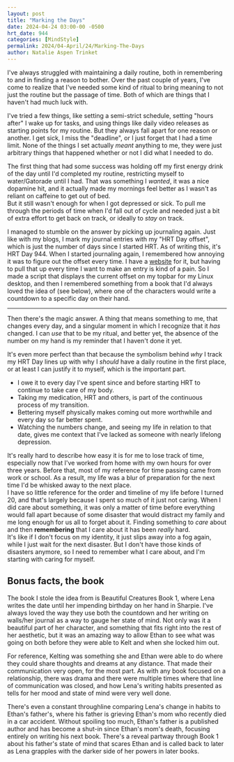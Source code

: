 ```yaml
---
layout: post
title: "Marking the Days"
date: 2024-04-24 03:00-00 -0500
hrt_date: 944
categories: [MindStyle]
permalink: 2024/04-April/24/Marking-The-Days
author: Natalie Aspen Trinket
---
```

I've always struggled with maintaining a daily routine, both in remembering to and in finding a reason to bother. Over the past couple of years, I've come to realize that I've needed some kind of ritual to bring meaning to not just the routine but the passage of time. Both of which are things that I haven't had much luck with.  
  
I've tried a few things, like setting a semi-strict schedule, setting "hours after" I wake up for tasks, and using things like daily video releases as starting points for my routine. But they always fall apart for one reason or another. I get sick, I miss the "deadline", or I just forget that I had a time limit. None of the things I set actually *meant* anything to me, they were just arbitrary things that happened whether or not I did what I needed to do.  
  
The first thing that had some success was holding off my first energy drink of the day until I'd completed my routine, restricting myself to water/Gatorade until I had. That was something I *wanted*, it was a nice dopamine hit, and it actually made my mornings feel better as I wasn't as reliant on caffeine to get out of bed.  
But it still wasn't enough for when I got depressed or sick. To pull me through the periods of time when I'd fall out of cycle and needed just a bit of extra effort to get back on track, or ideally to *stay* on track.  
  
I managed to stumble on the answer by picking up journaling again. Just like with my blogs, I mark my journal entries with my "HRT Day offset", which is just the number of days since I started HRT. As of writing this, it's HRT Day 944. When I started journaling again, I remembered how annoying it was to figure out the offset every time. I have a [website](https://ismovold.com/) for it, but having to pull that up every time I want to make an entry is kind of a pain. So I made a script that displays the current offset on my topbar for my Linux desktop, and then I remembered something from a book that I'd always loved the idea of (see below), where one of the characters would write a countdown to a specific day on their hand. 
  
--- 
  
Then there's the magic answer. A thing that means something to me, that changes every day, and a singular moment in which I recognize that it *has* changed. I can *use* that to be my ritual, and better yet, the absence of the number on my hand is my reminder that I haven't done it yet.  
  
It's even more perfect than that because the symbolism behind *why* I track my HRT Day lines up with why I *should* have a daily routine in the first place, or at least I can justify it to myself, which is the important part.  
 - I owe it to every day I've spent since and before starting HRT to continue to take care of my body. 
 - Taking my medication, HRT and others, is part of the continuous process of my transition. 
 - Bettering myself physically makes coming out more worthwhile and every day so far better spent. 
 - Watching the numbers change, and seeing my life in relation to that date, gives me context that I've lacked as someone with nearly lifelong depression. 
  
It's really hard to describe how easy it is for me to lose track of time, especially now that I've worked from home with my own hours for over three years. Before that, most of my reference for time passing came from work or school. As a result, my life was a blur of preparation for the next time I'd be whisked away to the next place.  
I have so little reference for the order and timeline of my life before I turned 20, and that's largely because I spent so much of it just not caring. When I did care about something, it was only a matter of time before everything would fall apart because of some disaster that would distract my family and me long enough for us all to forget about it. Finding something to *care* about and then **remembering** that I care about it has been *really* hard.  
It's like if I don't focus on my identity, it just slips away into a fog again, while I just wait for the next disaster. But I don't have those kinds of disasters anymore, so I need to remember what I care about, and I'm starting with caring for myself. 

## Bonus facts, the book

The book I stole the idea from is Beautiful Creatures Book 1, where Lena writes the date until her impending birthday on her hand in Sharpie. I've always loved the way they use both the countdown and her writing on walls/her journal as a way to gauge her state of mind. Not only was it a beautiful part of her character, and something that fits right into the rest of her aesthetic, but it was an amazing way to allow Ethan to see what was going on both before they were able to Kelt and when she locked him out.  
  
For reference, Kelting was something she and Ethan were able to do where they could share thoughts and dreams at any distance. That made their communication very open, for the most part. As with any book focused on a relationship, there was drama and there were multiple times where that line of communication was closed, and how Lena's writing habits presented as tells for her mood and state of mind were very well done.  
  
There's even a constant throughline comparing Lena's change in habits to Ethan's father's, where his father is grieving Ethan's mom who recently died in a car accident. Without spoiling too much, Ethan's father is a published author and has become a shut-in since Ethan's mom's death, focusing entirely on writing his next book. There's a reveal partway through Book 1 about his father's state of mind that scares Ethan and is called back to later as Lena grapples with the darker side of her powers in later books. 